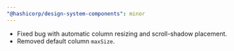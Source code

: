 ```yaml
---
"@hashicorp/design-system-components": minor
---
```


<!-- START components/advanced-table -->

- Fixed bug with automatic column resizing and scroll-shadow placement.
- Removed default column `maxSize`.
<!-- END -->
